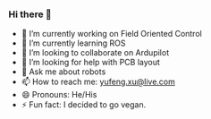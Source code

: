 ### Hi there 👋


- 🔭 I’m currently working on Field Oriented Control
- 🌱 I’m currently learning ROS
- 👯 I’m looking to collaborate on Ardupilot
- 🤔 I’m looking for help with PCB layout
- 💬 Ask me about robots
- 📫 How to reach me: yufeng.xu@live.com
- 😄 Pronouns: He/His
- ⚡ Fun fact: I decided to go vegan.


